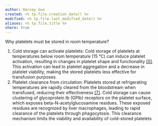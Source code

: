 ```yaml
---
author: Harvey Guo
created: <% tp.file.creation_date() %>
modified: <% tp.file.last_modified_date() %>
aliases: <% tp.file.title %>
share: true
---
```


Why platelets must be stored in room temperature?
1. Cold storage can activate platelets: Cold storage of platelets at temperatures below room temperature (15 °C) can induce platelet activation, resulting in changes in platelet shape and functionality [[0]](https://www.ncbi.nlm.nih.gov/pmc/articles/PMC2897204/). This activation can lead to platelet aggregation and a decrease in platelet viability, making the stored platelets less effective for transfusion purposes.
2. Platelet clearance from circulation: Platelets stored at refrigerating temperatures are rapidly cleared from the bloodstream when transfused, reducing their effectiveness [[7]](https://pubmed.ncbi.nlm.nih.gov/16232387/). Cold storage can cause clustering of glycoprotein Ib (GPIb) receptors on the platelet surface, which exposes beta-N-acetylglucosamine residues. These exposed residues are recognized by liver macrophages, leading to rapid clearance of the platelets through phagocytosis. This clearance mechanism limits the viability and availability of cold-stored platelets